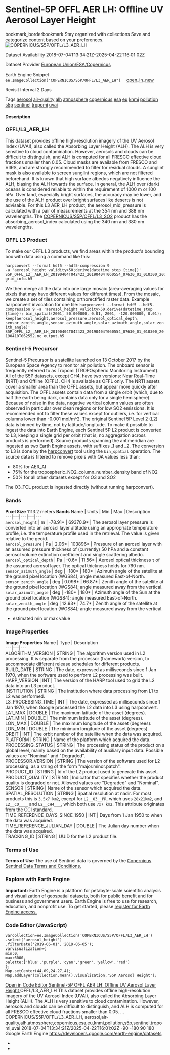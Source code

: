  
#  Sentinel-5P OFFL AER LH: Offline UV Aerosol Layer Height 
bookmark_borderbookmark Stay organized with collections  Save and categorize content based on your preferences. 
![COPERNICUS/S5P/OFFL/L3_AER_LH](https://developers.google.com/earth-engine/datasets/images/COPERNICUS/COPERNICUS_S5P_OFFL_L3_AER_LH_sample.png) 

Dataset Availability
    2018-07-04T13:34:21Z–2025-04-22T16:01:02Z 

Dataset Provider
     [ European Union/ESA/Copernicus ](https://sentinel.esa.int/web/sentinel/user-guides/sentinel-5p-tropomi) 

Earth Engine Snippet
     `    ee.ImageCollection("COPERNICUS/S5P/OFFL/L3_AER_LH")   ` [ open_in_new ](https://code.earthengine.google.com/?scriptPath=Examples:Datasets/COPERNICUS/COPERNICUS_S5P_OFFL_L3_AER_LH) 

Revisit Interval
    2 Days 

Tags
     [aerosol](https://developers.google.com/earth-engine/datasets/tags/aerosol) [air-quality](https://developers.google.com/earth-engine/datasets/tags/air-quality) [alh](https://developers.google.com/earth-engine/datasets/tags/alh) [atmosphere](https://developers.google.com/earth-engine/datasets/tags/atmosphere) [copernicus](https://developers.google.com/earth-engine/datasets/tags/copernicus) [esa](https://developers.google.com/earth-engine/datasets/tags/esa) [eu](https://developers.google.com/earth-engine/datasets/tags/eu) [knmi](https://developers.google.com/earth-engine/datasets/tags/knmi) [pollution](https://developers.google.com/earth-engine/datasets/tags/pollution) [s5p](https://developers.google.com/earth-engine/datasets/tags/s5p) [sentinel](https://developers.google.com/earth-engine/datasets/tags/sentinel) [tropomi](https://developers.google.com/earth-engine/datasets/tags/tropomi) [uvai](https://developers.google.com/earth-engine/datasets/tags/uvai)
#### Description
### OFFL/L3_AER_LH
This dataset provides offline high-resolution imagery of the UV Aerosol Index (UVAI), also called the Absorbing Layer Height (ALH).
The ALH is very sensitive to cloud contamination. However, aerosols and clouds can be difficult to distinguish, and ALH is computed for all FRESCO effective cloud fractions smaller than 0.05. Cloud masks are available from FRESCO and VIIRS, and are strongly recommended to filter for residual clouds. A sunglint mask is also available to screen sunglint regions, which are not filtered beforehand.
It is known that high surface albedos negatively influence the ALH, biasing the ALH towards the surface. In general, the ALH over (dark) oceans is considered reliable to within the requirement of 1000 m or 100 hPa. Over land, especially bright surfaces, the accuracy may be lower, and the use of the ALH product over bright surfaces like deserts is not advisable.
For this L3 AER_LH product, the aerosol_mid_pressure is calculated with a pair of measurements at the 354 nm and 388 nm wavelengths. The [COPERNICUS/S5P/OFFL/L3_SO2](https://developers.google.com/earth-engine/datasets/catalog/COPERNICUS_S5P_OFFL_L3_SO2) product has the absorbing_aerosol_index calculated using the 340 nm and 380 nm wavelengths.
### OFFL L3 Product
To make our OFFL L3 products, we find areas within the product's bounding box with data using a command like this:
```
harpconvert --format hdf5 --hdf5-compression 9
-a 'aerosol_height_validity>50;derive(datetime_stop {time})'
S5P_OFFL_L2__AER_LH_20190404T042423_20190404T060554_07630_01_010300_20190410T062552.nc
grid_info.h5

```

We then merge all the data into one large mosaic (area-averaging values for pixels that may have different values for different times). From the mosaic, we create a set of tiles containing orthorectified raster data.
Example harpconvert invocation for one tile: `harpconvert --format hdf5 --hdf5-compression 9 -a 'aerosol_height_validity>50;derive(datetime_stop {time}); bin_spatial(2001, 50.000000, 0.01, 2001, -120.000000, 0.01); keep(aerosol_height,aerosol_pressure,aerosol_optical_depth,    sensor_zenith_angle,sensor_azimuth_angle,solar_azimuth_angle,solar_zenith_angle)' S5P_OFFL_L2__AER_LH_20190404T042423_20190404T060554_07630_01_010300_20190410T062552.nc output.h5`
### Sentinel-5 Precursor
Sentinel-5 Precursor is a satellite launched on 13 October 2017 by the European Space Agency to monitor air pollution. The onboard sensor is frequently referred to as Tropomi (TROPOspheric Monitoring Instrument).
All of the S5P datasets, except CH4, have two versions: Near Real-Time (NRTI) and Offline (OFFL). CH4 is available as OFFL only. The NRTI assets cover a smaller area than the OFFL assets, but appear more quickly after acquisition. The OFFL assets contain data from a single orbit (which, due to half the earth being dark, contains data only for a single hemisphere).
Because of noise in the data, negative vertical column values are often observed in particular over clean regions or for low SO2 emissions. It is recommended not to filter these values except for outliers, i.e. for vertical columns lower than -0.001 mol/m^2.
The original Sentinel 5P Level 2 (L2) data is binned by time, not by latitude/longitude. To make it possible to ingest the data into Earth Engine, each Sentinel 5P L2 product is converted to L3, keeping a single grid per orbit (that is, no aggregation across products is performed).
Source products spanning the antimeridian are ingested as two Earth Engine assets, with suffixes _1 and _2.
The conversion to L3 is done by the [harpconvert](https://cdn.rawgit.com/stcorp/harp/master/doc/html/harpconvert.html) tool using the `bin_spatial` operation. The source data is filtered to remove pixels with QA values less than:
  * 80% for AER_AI
  * 75% for the tropospheric_NO2_column_number_density band of NO2
  * 50% for all other datasets except for O3 and SO2


The O3_TCL product is ingested directly (without running harpconvert).
### Bands
**Pixel Size** 1113.2 meters 
**Bands**
Name | Units | Min | Max | Description  
---|---|---|---|---  
`aerosol_height` | m |  -78.91*  |  69370.9*  | The aerosol layer pressure is converted into an aerosol layer altitude using an appropriate temperature profile, i.e. the temperature profile used in the retrieval. The value is given relative to the geoid.  
`aerosol_pressure` | Pa |  2.06*  |  103896*  | Pressure of an aerosol layer with an assumed pressure thickness of (currently) 50 hPa and a constant aerosol volume extinction coefficient and single scattering albedo.  
`aerosol_optical_depth` | Pa |  -0.6*  |  11.56*  | Aerosol optical thickness τ of the assumed aerosol layer. The optical thickness holds for 760 nm.  
`sensor_azimuth_angle` | deg |  -180*  |  180*  | Azimuth angle of the satellite at the ground pixel location (WGS84); angle measured East-of-North.  
`sensor_zenith_angle` | deg |  0.098*  |  66.87*  | Zenith angle of the satellite at the ground pixel location (WGS84); angle measured away from the vertical.  
`solar_azimuth_angle` | deg |  -180*  |  180*  | Azimuth angle of the Sun at the ground pixel location (WGS84); angle measured East-of-North.  
`solar_zenith_angle` | deg |  12.93*  |  74.7*  | Zenith angle of the satellite at the ground pixel location (WGS84); angle measured away from the vertical.  
* estimated min or max value 
### Image Properties
**Image Properties**
Name | Type | Description  
---|---|---  
ALGORITHM_VERSION | STRING | The algorithm version used in L2 processing. It is separate from the processor (framework) version, to accommodate different release schedules for different products.  
BUILD_DATE | STRING | The date, expressed as milliseconds since 1 Jan 1970, when the software used to perform L2 processing was built.  
HARP_VERSION | INT | The version of the HARP tool used to grid the L2 data into an L3 product.  
INSTITUTION | STRING | The institution where data processing from L1 to L2 was performed.  
L3_PROCESSING_TIME | INT | The date, expressed as milliseconds since 1 Jan 1970, when Google processed the L2 data into L3 using harpconvert.  
LAT_MAX | DOUBLE | The maximum latitude of the asset (degrees).  
LAT_MIN | DOUBLE | The minimum latitude of the asset (degrees).  
LON_MAX | DOUBLE | The maximum longitude of the asset (degrees).  
LON_MIN | DOUBLE | The minimum longitude of the asset (degrees).  
ORBIT | INT | The orbit number of the satellite when the data was acquired.  
PLATFORM | STRING | Name of the platform which acquired the data.  
PROCESSING_STATUS | STRING | The processing status of the product on a global level, mainly based on the availability of auxiliary input data. Possible values are "Nominal" and "Degraded".  
PROCESSOR_VERSION | STRING | The version of the software used for L2 processing, as a string of the form "major.minor.patch".  
PRODUCT_ID | STRING | Id of the L2 product used to generate this asset.  
PRODUCT_QUALITY | STRING | Indicator that specifies whether the product quality is degraded or not. Allowed values are "Degraded" and "Nominal".  
SENSOR | STRING | Name of the sensor which acquired the data.  
SPATIAL_RESOLUTION | STRING | Spatial resolution at nadir. For most products this is `3.5x7 km2`, except for `L2__O3__PR`, which uses `28x21km2`, and `L2__CO____` and `L2__CH4___`, which both use `7x7 km2`. This attribute originates from the CCI standard.  
TIME_REFERENCE_DAYS_SINCE_1950 | INT | Days from 1 Jan 1950 to when the data was acquired.  
TIME_REFERENCE_JULIAN_DAY | DOUBLE | The Julian day number when the data was acquired.  
TRACKING_ID | STRING | UUID for the L2 product file.  
### Terms of Use
**Terms of Use**
The use of Sentinel data is governed by the [Copernicus Sentinel Data Terms and Conditions.](https://sentinel.esa.int/documents/247904/690755/Sentinel_Data_Legal_Notice)
### Explore with Earth Engine
**Important:** Earth Engine is a platform for petabyte-scale scientific analysis and visualization of geospatial datasets, both for public benefit and for business and government users. Earth Engine is free to use for research, education, and nonprofit use. To get started, please [register for Earth Engine access.](https://console.cloud.google.com/earth-engine)
### Code Editor (JavaScript)
```
varcollection=ee.ImageCollection('COPERNICUS/S5P/OFFL/L3_AER_LH')
.select('aerosol_height')
.filterDate('2019-06-01','2019-06-05');
varvisualization={
min:0,
max:6000,
palette:['blue','purple','cyan','green','yellow','red']
};
Map.setCenter(44.09,24.27,4);
Map.addLayer(collection.mean(),visualization,'S5P Aerosol Height');
```
[ Open in Code Editor ](https://code.earthengine.google.com/?scriptPath=Examples:Datasets/COPERNICUS/COPERNICUS_S5P_OFFL_L3_AER_LH)
[ Sentinel-5P OFFL AER LH: Offline UV Aerosol Layer Height ](https://developers.google.com/earth-engine/datasets/catalog/COPERNICUS_S5P_OFFL_L3_AER_LH)
OFFL/L3_AER_LH This dataset provides offline high-resolution imagery of the UV Aerosol Index (UVAI), also called the Absorbing Layer Height (ALH). The ALH is very sensitive to cloud contamination. However, aerosols and clouds can be difficult to distinguish, and ALH is computed for all FRESCO effective cloud fractions smaller than 0.05. …
COPERNICUS/S5P/OFFL/L3_AER_LH, aerosol,air-quality,alh,atmosphere,copernicus,esa,eu,knmi,pollution,s5p,sentinel,tropomi,uvai 
2018-07-04T13:34:21Z/2025-04-22T16:01:02Z
-90 -180 90 180 
Google Earth Engine
https://developers.google.com/earth-engine/datasets
  * [ ](https://doi.org/https://sentinel.esa.int/web/sentinel/user-guides/sentinel-5p-tropomi)
  * [ ](https://doi.org/https://developers.google.com/earth-engine/datasets/catalog/COPERNICUS_S5P_OFFL_L3_AER_LH)


